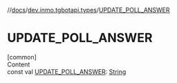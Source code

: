 //[docs](../../index.md)/[dev.inmo.tgbotapi.types](index.md)/[UPDATE_POLL_ANSWER](-u-p-d-a-t-e_-p-o-l-l_-a-n-s-w-e-r.md)



# UPDATE_POLL_ANSWER  
[common]  
Content  
const val [UPDATE_POLL_ANSWER](-u-p-d-a-t-e_-p-o-l-l_-a-n-s-w-e-r.md): [String](https://kotlinlang.org/api/latest/jvm/stdlib/kotlin/-string/index.html)  



